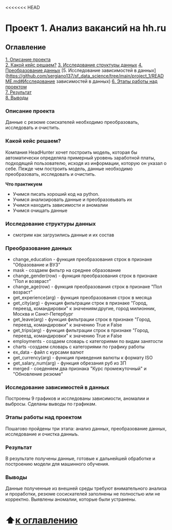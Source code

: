 <<<<<<< HEAD
# Проект 1. Анализ вакансий на hh.ru

## Оглавление
[1. Описание проекта](https://github.com/sergiano137/sf_data_science/tree/main/project_1/README.md#Описание-проекта)  
[2. Какой кейс решаем?](https://github.com/sergiano137/sf_data_science/tree/main/project_1/README.md#Какой-кейс-решаем)
[3. Исследование структуры данных](https://github.com/sergiano137/sf_data_science/tree/main/project_1/README.md#Исследование-структуры-данных)
[4. Преобразование данных](https://github.com/sergiano137/sf_data_science/tree/main/project_1/README.md#Преобразование-данных)
[5. Исследование зависимостей в данных](https://github.com/sergiano137/sf_data_science/tree/main/project_1/README.md#Исследование зависимостей в данных)
[6. Этапы работы над проектом](https://github.com/sergiano137/sf_data_science/tree/main/project_1/README.md#Этапы-работы-над-проектом)  
[7. Результат](https://github.com/sergiano137/sf_data_science/tree/main/project_1/README.md#Результат)  
[8. Выводы](https://github.com/sergiano137/sf_data_science/tree/main/project_1/README.md#Выводы)

### Описание проекта
Данные с резюме соискателей необходимо преобразовать, исследовать и очистить.

### Какой кейс решаем?
Компания HeadHunter хочет построить модель, которая бы автоматически определяла примерный уровень заработной платы, подходящей пользователю, исходя из информации, которую он указал о себе. Пежде чем построить модель, данные необходимо преобразовать, исследовать и очистить.

**Что практикуем**
- Учимся писать хороший код на python.
- Учимся анализировать данные и преобразовывать их
- Учимся находить зависимости и аномалии
- Учимся очищать данные
### Исследование структуры данных
- смотрим как загрузились данные и их состав

### Преобразование данных
- change_education - функция преобразования строк в признаке "Образование и ВУЗ"
- mask - создаем фильтр на среднее образование
- change_gender(row) - функция преобразования строк в признаке "Пол и возвраст"
- change_age(row) - функция преобразования строк в признаке "Пол возраст"
- get_experience(arg) - функция преобразования строк в месяца
- get_city(arg) - функция фильтрации строк в признаке "Город, переезд, командировки" к значениям:другие, город милионник, Москва и Санкт-Петербург
- get_leave(arg) - функция фильтрации строк в признаке "Город, переезд, командировки" к значению True и False
- get_trips(arg) - функция фильтрации строк в признаке "Город, переезд, командировки" к значению True и False
- employments - создаем словарь с категориями по видам занятости
- charts -создаем словарь с категориями по графику работы
- ex_data - файл с курсами валют
- get_сurrency(arg) - функция приведения валюты к формату ISO
- get_salary_num(arg) - функция обрезания руб из ЗП
- merged - соеденяем два признака "Курс промежуточный" и "Обновление резюме"

### Исследование зависимостей в данных
Построены 9 графиков и исследованы зависимости, аномалии и выбросы. Сделаны выводы по графикам.

### Этапы работы над проектом
Пошагово пройдены три этапа: анализ данных, преобразование данных, исследование и очистка данныъ.

### Результат
В результате получены данные, готовые к дальнейшей обработке и построению модели для машинного обучения.

### Выводы
Данные полученные из внешней среды требуют внимательного анализа и проработки, резюме сосискателей заполнены не полностью или не корректно. Выявлены аномалии, которые были устранены.

:arrow_up:[к оглавлению](https://github.com/sergiano137/sf_data_science/tree/main/project_1#Оглавление)
=======
